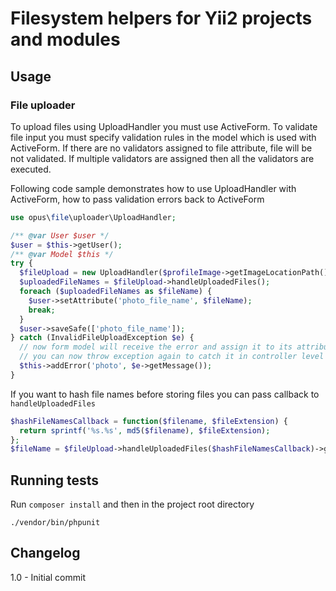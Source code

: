 
Filesystem helpers for Yii2 projects and modules
=========

Usage
-----

### File uploader
To upload files using UploadHandler you must use ActiveForm. To validate file input you must specify validation rules in the model which is used with ActiveForm. If there are no validators assigned to file attribute, file will be not validated. If multiple validators are assigned then all the validators are executed.

Following code sample demonstrates how to use UploadHandler with ActiveForm, how to pass validation errors back to ActiveForm

```php
use opus\file\uploader\UploadHandler;

/** @var User $user */
$user = $this->getUser();
/** @var Model $this */
try {
  $fileUpload = new UploadHandler($profileImage->getImageLocationPath(), $this, 'photo');
  $uploadedFileNames = $fileUpload->handleUploadedFiles();
  foreach ($uploadedFileNames as $fileName) {
    $user->setAttribute('photo_file_name', $fileName);
    break;
  }
  $user->saveSafe(['photo_file_name']);
} catch (InvalidFileUploadException $e) {
  // now form model will receive the error and assign it to its attribute
  // you can now throw exception again to catch it in controller level
  $this->addError('photo', $e->getMessage());
}
```
If you want to hash file names before storing files you can pass callback to ```handleUploadedFiles```
```php
$hashFileNamesCallback = function($filename, $fileExtension) {
  return sprintf('%s.%s', md5($filename), $fileExtension);
};
$fileName = $fileUpload->handleUploadedFiles($hashFileNamesCallback)->getUploadedFileNames();
```


Running tests
-------------
Run `composer install` and then in the project root directory
```
./vendor/bin/phpunit
```

Changelog
---------
1.0 - Initial commit